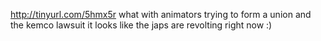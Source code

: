 http://tinyurl.com/5hmx5r what with animators trying to form a union and the kemco lawsuit it looks like the japs are revolting right now :)